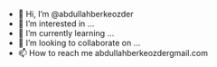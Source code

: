 - 👋 Hi, I’m @abdullahberkeozder
- 👀 I’m interested in ...
- 🌱 I’m currently learning ...
- 💞️ I’m looking to collaborate on ...
- 📫 How to reach me abdullahberkeozdergmail.com

<!---
abdullahberkeozder/abdullahberkeozder is a ✨ special ✨ repository because its `README.md` (this file) appears on your GitHub profile.
You can click the Preview link to take a look at your changes.
--->
